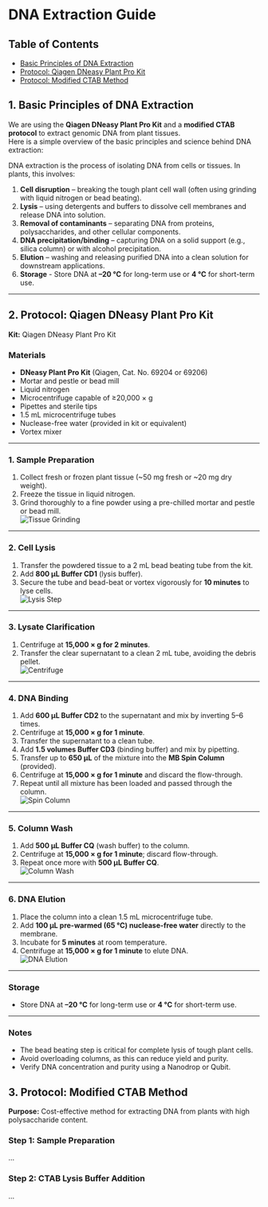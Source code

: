 # DNA Extraction Guide


## Table of Contents
- [Basic Principles of DNA Extraction](#1-basic-principles-of-dna-extraction)
- [Protocol: Qiagen DNeasy Plant Pro Kit](#2-protocol-qiagen-dneasy-plant-pro-kit)
- [Protocol: Modified CTAB Method](#3-protocol-modified-ctab-method)


## 1. Basic Principles of DNA Extraction


We are using the **Qiagen DNeasy Plant Pro Kit** and a **modified CTAB protocol** to extract genomic DNA from plant tissues.  
Here is a simple overview of the basic principles and science behind DNA extraction:

DNA extraction is the process of isolating DNA from cells or tissues. In plants, this involves:
1. **Cell disruption** – breaking the tough plant cell wall (often using grinding with liquid nitrogen or bead beating).
2. **Lysis** – using detergents and buffers to dissolve cell membranes and release DNA into solution.
3. **Removal of contaminants** – separating DNA from proteins, polysaccharides, and other cellular components.
4. **DNA precipitation/binding** – capturing DNA on a solid support (e.g., silica column) or with alcohol precipitation.
5. **Elution** – washing and releasing purified DNA into a clean solution for downstream applications.
6. **Storage** - Store DNA at **–20 °C** for long-term use or **4 °C** for short-term use.


---

## 2. Protocol: Qiagen DNeasy Plant Pro Kit
**Kit:** Qiagen DNeasy Plant Pro Kit  

### Materials
- **DNeasy Plant Pro Kit** (Qiagen, Cat. No. 69204 or 69206)  
- Mortar and pestle or bead mill  
- Liquid nitrogen  
- Microcentrifuge capable of ≥20,000 × g  
- Pipettes and sterile tips  
- 1.5 mL microcentrifuge tubes  
- Nuclease-free water (provided in kit or equivalent)  
- Vortex mixer  

---

### 1. Sample Preparation
1. Collect fresh or frozen plant tissue (~50 mg fresh or ~20 mg dry weight).  
2. Freeze the tissue in liquid nitrogen.  
3. Grind thoroughly to a fine powder using a pre-chilled mortar and pestle or bead mill.  
   ![Tissue Grinding](images/tissue_grinding.jpg)

---

### 2. Cell Lysis
1. Transfer the powdered tissue to a 2 mL bead beating tube from the kit.  
2. Add **800 µL Buffer CD1** (lysis buffer).  
3. Secure the tube and bead-beat or vortex vigorously for **10 minutes** to lyse cells.  
   ![Lysis Step](images/lysis.jpg)

---

### 3. Lysate Clarification
1. Centrifuge at **15,000 × g for 2 minutes**.  
2. Transfer the clear supernatant to a clean 2 mL tube, avoiding the debris pellet.  
   ![Centrifuge](images/centrifuge.jpg)

---

### 4. DNA Binding
1. Add **600 µL Buffer CD2** to the supernatant and mix by inverting 5–6 times.  
2. Centrifuge at **15,000 × g for 1 minute**.  
3. Transfer the supernatant to a clean tube.  
4. Add **1.5 volumes Buffer CD3** (binding buffer) and mix by pipetting.  
5. Transfer up to **650 µL** of the mixture into the **MB Spin Column** (provided).  
6. Centrifuge at **15,000 × g for 1 minute** and discard the flow-through.  
7. Repeat until all mixture has been loaded and passed through the column.  
   ![Spin Column](images/spin_column.jpg)

---

### 5. Column Wash
1. Add **500 µL Buffer CQ** (wash buffer) to the column.  
2. Centrifuge at **15,000 × g for 1 minute**; discard flow-through.  
3. Repeat once more with **500 µL Buffer CQ**.  
   ![Column Wash](images/column_wash.jpg)

---

### 6. DNA Elution
1. Place the column into a clean 1.5 mL microcentrifuge tube.  
2. Add **100 µL pre-warmed (65 °C) nuclease-free water** directly to the membrane.  
3. Incubate for **5 minutes** at room temperature.  
4. Centrifuge at **15,000 × g for 1 minute** to elute DNA.  
   ![DNA Elution](images/elution.jpg)

---

### Storage
- Store DNA at **–20 °C** for long-term use or **4 °C** for short-term use.

---

### Notes
- The bead beating step is critical for complete lysis of tough plant cells.  
- Avoid overloading columns, as this can reduce yield and purity.  
- Verify DNA concentration and purity using a Nanodrop or Qubit.



## 3. Protocol: Modified CTAB Method
**Purpose:** Cost-effective method for extracting DNA from plants with high polysaccharide content.

### Step 1: Sample Preparation
...

### Step 2: CTAB Lysis Buffer Addition
...







